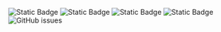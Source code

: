 ![Static Badge](https://img.shields.io/badge/blacklists-60-000000) ![Static Badge](https://img.shields.io/badge/blacklisted-2853208-cc0000) ![Static Badge](https://img.shields.io/badge/whitelisted-2250-00CC00) ![Static Badge](https://img.shields.io/badge/streaming_blacklist-28107-000000) ![GitHub issues](https://img.shields.io/github/issues/fabriziosalmi/blacklists)
